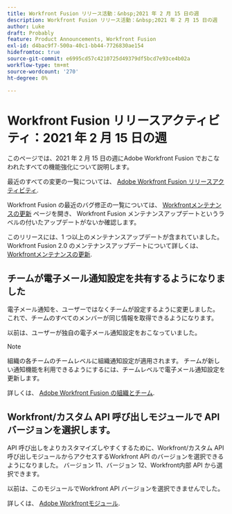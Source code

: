 ```yaml
---
title: Workfront Fusion リリース活動：&nbsp;2021 年 2 月 15 日の週
description: Workfront Fusion リリース活動：&nbsp;2021 年 2 月 15 日の週
author: Luke
draft: Probably
feature: Product Announcements, Workfront Fusion
exl-id: d4bac9f7-500a-40c1-bb44-7726830ae154
hidefromtoc: true
source-git-commit: e6995cd57c4210725d49379df5bcd7e93ce4b02a
workflow-type: tm+mt
source-wordcount: '270'
ht-degree: 0%

---
```


# Workfront Fusion リリースアクティビティ：2021 年 2 月 15 日の週

このページでは、2021 年 2 月 15 日の週にAdobe Workfront Fusion でおこなわれたすべての機能強化について説明します。

最近のすべての変更の一覧については、 [Adobe Workfront Fusion リリースアクティビティ](../../../product-announcements/product-releases/fusion-release-activity/fusion-release-activity.md).

Workfront Fusion の最近のバグ修正の一覧については、 [Workfrontメンテナンスの更新](https://experienceleague.adobe.com/docs/workfront-known-issues/releases/current-updates.html) ページを開き、 Workfront Fusion メンテナンスアップデートというラベルの付いたアップデートがないか確認します。

このリリースには、1 つ以上のメンテナンスアップデートが含まれていました。 Workfront Fusion 2.0 のメンテナンスアップデートについて詳しくは、 [Workfrontメンテナンスの更新](https://experienceleague.adobe.com/docs/workfront-known-issues/releases/current-updates.html).

## チームが電子メール通知設定を共有するようになりました

電子メール通知を、ユーザーではなくチームが設定するように変更しました。 これで、チームのすべてのメンバーが同じ情報を取得できるようになります。

以前は、ユーザーが独自の電子メール通知設定をおこなっていました。

>[!NOTE]
>
>組織の各チームのチームレベルに組織通知設定が適用されます。 チームが新しい通知機能を利用できるようにするには、チームレベルで電子メール通知設定を更新します。

詳しくは、 [Adobe Workfront Fusion の組織とチーム](../../../workfront-fusion/organizations/organizations-and-teams.md).

## Workfront/カスタム API 呼び出しモジュールで API バージョンを選択します。

API 呼び出しをよりカスタマイズしやすくするために、Workfront/カスタム API 呼び出しモジュールからアクセスするWorkfront API のバージョンを選択できるようになりました。 バージョン 11、バージョン 12、Workfront内部 API から選択できます。

以前は、このモジュールでWorkfront API バージョンを選択できませんでした。

詳しくは、 [Adobe Workfrontモジュール](../../../workfront-fusion/apps-and-their-modules/workfront-modules.md).
